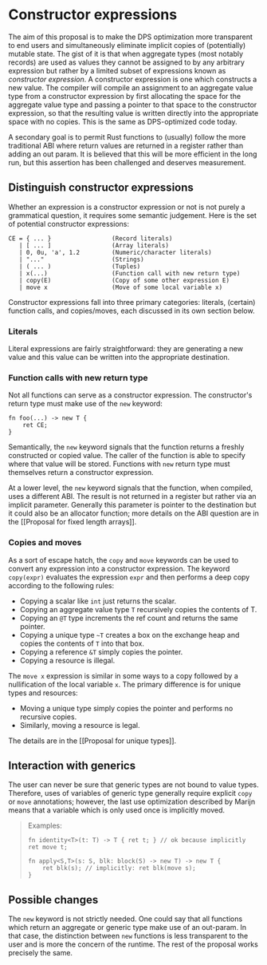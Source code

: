 # Constructor expressions

The aim of this proposal is to make the DPS optimization more
transparent to end users and simultaneously eliminate implicit copies
of (potentially) mutable state.  The gist of it is that when aggregate
types (most notably records) are used as values they cannot be
assigned to by any arbitrary expression but rather by a limited subset
of expressions known as *constructor expression*.  A constructor
expression is one which constructs a new value.  The compiler will
compile an assignment to an aggregate value type from a constructor
expression by first allocating the space for the aggregate value type
and passing a pointer to that space to the constructor expression, so
that the resulting value is written directly into the appropriate
space with no copies.  This is the same as DPS-optimized code today.

A secondary goal is to permit Rust functions to (usually) follow the
more traditional ABI where return values are returned in a register
rather than adding an out param.  It is believed that this will be
more efficient in the long run, but this assertion has been challenged
and deserves measurement.

## Distinguish constructor expressions

Whether an expression is a constructor expression or not is not purely
a grammatical question, it requires some semantic judgement.   Here is
the set of potential constructor expressions:

    CE = { ... }                 (Record literals)
       | [ ... ]                 (Array literals)
       | 0, 0u, 'a', 1.2         (Numeric/character literals)
       | "..."                   (Strings)
       | ( ... )                 (Tuples)
       | x(...)                  (Function call with new return type)
       | copy(E)                 (Copy of some other expression E)
       | move x                  (Move of some local variable x)

Constructor expressions fall into three primary categories: literals,
(certain) function calls, and copies/moves, each discussed in its own
section below.

### Literals

Literal expressions are fairly straightforward: they are generating a
new value and this value can be written into the appropriate
destination.

### Function calls with new return type

Not all functions can serve as a constructor expression.  The constructor's
return type must make use of the `new` keyword:

    fn foo(...) -> new T { 
        ret CE;
    }

Semantically, the `new` keyword signals that the function returns a
freshly constructed or copied value.  The caller of the function is
able to specify where that value will be stored.  Functions with `new`
return type must themselves return a constructor expression.

At a lower level, the `new` keyword signals that the function, when
compiled, uses a different ABI.  The result is not returned in a
register but rather via an implicit parameter.  Generally this
parameter is pointer to the destination but it could also be an
allocator function; more details on the ABI question are in the
[[Proposal for fixed length arrays]].  

### Copies and moves

As a sort of escape hatch, the `copy` and `move` keywords can be used
to convert any expression into a constructor expression.  The keyword
`copy(expr)` evaluates the expression `expr` and then performs a deep
copy according to the following rules:

- Copying a scalar like `int` just returns the scalar.
- Copying an aggregate value type `T` recursively copies the contents of T.
- Copying an `@T` type increments the ref count and returns the same
  pointer.
- Copying a unique type `~T` creates a box on the exchange heap and
  copies the contents of `T` into that box.
- Copying a reference `&T` simply copies the pointer.
- Copying a resource is illegal.

The `move x` expression is similar in some ways to a copy followed by
a nullification of the local variable `x`.  The primary difference is
for unique types and resources:

- Moving a unique type simply copies the pointer and performs no
  recursive copies.
- Similarly, moving a resource is legal.  

The details are in the [[Proposal for unique types]].

## Interaction with generics

The user can never be sure that generic types are not bound to value
types.  Therefore, uses of variables of generic type generally require
explicit `copy` or `move` annotations; however, the last use
optimization described by Marijn means that a variable which is only
used once is implicitly moved.

> Examples:
>
>     fn identity<T>(t: T) -> T { ret t; } // ok because implicitly ret move t;
> 
>     fn apply<S,T>(s: S, blk: block(S) -> new T) -> new T { 
>         ret blk(s); // implicitly: ret blk(move s); 
>     }

## Possible changes

The `new` keyword is not strictly needed.  One could say that all
functions which return an aggregate or generic type make use of an
out-param.  In that case, the distinction between `new` functions is
less transparent to the user and is more the concern of the runtime.
The rest of the proposal works precisely the same.

